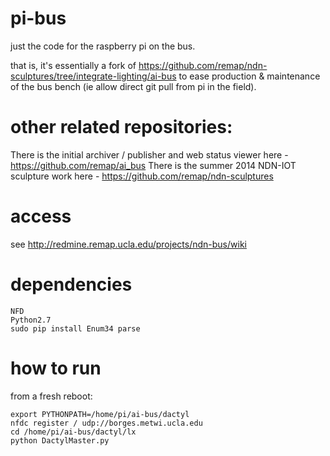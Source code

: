 # pi-bus
just the code for the raspberry pi on the bus. 

that is, it's essentially a fork of https://github.com/remap/ndn-sculptures/tree/integrate-lighting/ai-bus
to ease production & maintenance of the bus bench (ie allow direct git pull from pi in the field). 

# other related repositories:
There is the initial archiver / publisher and web status viewer here - https://github.com/remap/ai_bus
There is the summer 2014 NDN-IOT sculpture work here - https://github.com/remap/ndn-sculptures

# access

see http://redmine.remap.ucla.edu/projects/ndn-bus/wiki

# dependencies
```
NFD
Python2.7 
sudo pip install Enum34 parse
```
# how to run

from a fresh reboot:
```
export PYTHONPATH=/home/pi/ai-bus/dactyl
nfdc register / udp://borges.metwi.ucla.edu
cd /home/pi/ai-bus/dactyl/lx
python DactylMaster.py 
```
